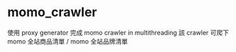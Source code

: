 # momo_crawler
使用 proxy generator 完成 momo crawler in multithreading
該 crawler 可爬下 momo 全站商品清單 / momo 全站品牌清單
